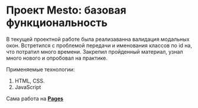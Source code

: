 # Проект Mesto: базовая функциональность

В текущей проектной работе была реализаванна валидация модальных окон.
Встретился с проблемой передачи и именования классов по id на, что потратил много времени.
Закрепил пройденный материал, узнал много нового и опробовал на практике. 


Применяемые технологии:

1. HTML, CSS.
2. JavaScript

Сама работа на [**Pages**](https://sergeykachev.github.io/mesto/)
